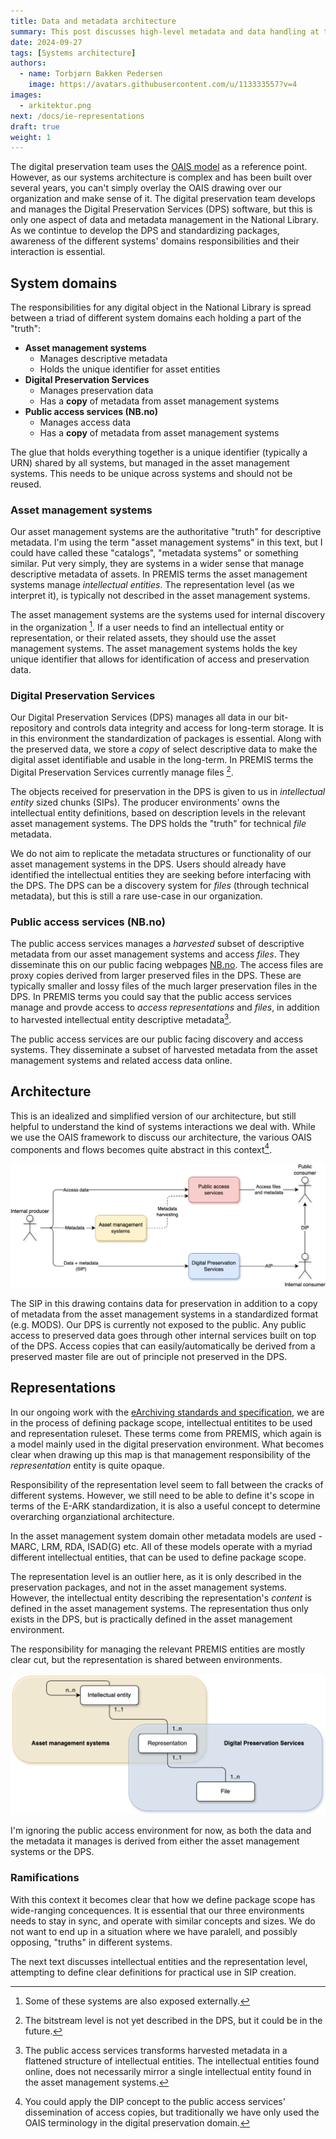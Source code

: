 ```yaml
---
title: Data and metadata architecture
summary: This post discusses high-level metadata and data handling at the National Library of Norway
date: 2024-09-27
tags: [Systems architecture]
authors: 
  - name: Torbjørn Bakken Pedersen
    image: https://avatars.githubusercontent.com/u/113333557?v=4
images: 
  - arkitektur.png
next: /docs/ie-representations
draft: true
weight: 1
---
```


The digital preservation team uses the [OAIS model](https://en.wikipedia.org/wiki/Open_Archival_Information_System#The_functional_model "Wikipedia page explaining the OAIS functional model") as a reference point.
However, as our systems architecture is complex and has been built over several years, you can't simply overlay the OAIS drawing over our organization and make sense of it.
The digital preservation team develops and manages the Digital Preservation Services (DPS) software, but this is only one aspect of data and metadata management in the National Library.
As we contintue to develop the DPS and standardizing packages, awareness of the different systems' domains responsibilities and their interaction is essential.


## System domains
The responsibilities for any digital object in the National Library is spread between a triad of different system domains each holding a part of the "truth":

- **Asset management systems**
	- Manages descriptive metadata
	- Holds the unique identifier for asset entities
- **Digital Preservation Services**
	- Manages preservation data
	- Has a **copy** of metadata from asset management systems
- **Public access services (NB.no)**
	- Manages access data
	- Has a **copy** of metadata from asset management systems

The glue that holds everything together is a unique identifier (typically a URN) shared by all systems, but managed in the asset management systems.
This needs to be unique across systems and should not be reused.

### Asset management systems
Our asset management systems are the authoritative "truth" for descriptive metadata. 
I'm using the term "asset management systems" in this text, but I could have called these "catalogs", "metadata systems" or something similar. 
Put very simply, they are systems in a wider sense that manage descriptive metadata of assets.
In PREMIS terms the asset management systems manage *intellectual entities*.
The representation level (as we interpret it), is typically not described in the asset management systems.

The asset management systems are the systems used for internal discovery in the organization [^1].
If a user needs to find an intellectual entity or representation, or their related assets, they should use the asset management systems.
The asset management systems holds the key unique identifier that allows for identification of access and preservation data.

[^1]: Some of these systems are also exposed externally.

### Digital Preservation Services
Our Digital Preservation Services (DPS) manages all data in our bit-repository and controls data integrity and access for long-term storage. 
It is in this environment the standardization of packages is essential. 
Along with the preserved data, we store a *copy* of select descriptive data to make the digital asset identifiable and usable in the long-term.
In PREMIS terms the Digital Preservation Services currently manage files [^2].

[^2]: The bitstream level is not yet described in the DPS, but it could be in the future.

The objects received for preservation in the DPS is given to us in *intellectual entity* sized chunks (SIPs).
The producer environments' owns the intellectual entity definitions, based on description levels in the relevant asset management systems.
The DPS holds the "truth" for technical *file* metadata.

We do not aim to replicate the metadata structures or functionality of our asset management systems in the DPS. 
Users should already have identified the intellectual entities they are seeking before interfacing with the DPS.
The DPS can be a discovery system for *files* (through technical metadata), but this is still a rare use-case in our organization.

### Public access services (NB.no)
The public access services manages a *harvested* subset of descriptive metadata from our asset management systems and access *files*.
They disseminate this on our public facing webpages [NB.no](https://www.nb.no/search "National library online portal").
The access files are proxy copies derived from larger preserved files in the DPS. 
These are typically smaller and lossy files of the much larger preservation files in the DPS.
In PREMIS terms you could say that the public access services manage and provde access to *access representations* and *files*, in addition to harvested intellectual entity descriptive metadata[^3].

[^3]: The public access services transforms harvested metadata in a flattened structure of intellectual entities. The intellectual entities found online, does not necessarily mirror a single intellectual entity found in the asset management systems.

The public access services are our public facing discovery and access systems.
They disseminate a subset of harvested metadata from the asset management systems and related access data online.

## Architecture
This is an idealized and simplified version of our architecture, but still helpful to understand the kind of systems interactions we deal with.
While we use the OAIS framework to discuss our architecture, the various OAIS components and flows becomes quite abstract in this context[^4]. 

[^4]: You could apply the DIP concept to the public access services' dissemination of access copies, but traditionally we have only used the OAIS terminology in the digital preservation domain.

![architecture drawing](arkitektur.png)

The SIP in this drawing contains data for preservation in addition to a copy of metadata from the asset management systems in a standardized format (e.g. MODS).
Our DPS is currently not exposed to the public. 
Any public access to preserved data goes through other internal services built on top of the DPS. 
Access copies that can easily/automatically be derived from a preserved master file are out of principle not preserved in the DPS.

## Representations
In our ongoing work with the [eArchiving standards and specification](https://dilcis.eu "Website with standards and specifications for E-ARK"), we are in the process of defining package scope, intellectual entitites to be used and representation ruleset.
These terms come from PREMIS, which again is a model mainly used in the digital preservation environment.
What becomes clear when drawing up this map is that management responsibility of the *representation* entity is quite opaque.

Responsibility of the representation level seem to fall between the cracks of different systems.
However, we still need to be able to define it's scope in terms of the E-ARK standardization, it is also a useful concept to determine overarching organziational architecture.

In the asset management system domain other metadata models are used - MARC, LRM, RDA, ISAD(G) etc.
All of these models operate with a myriad different intellectual entities, that can be used to define package scope.

The representation level is an outlier here, as it is only described in the preservation packages, and not in the asset management systems. However, the intellectual entity describing the representation's *content* is defined in the asset management systems. The representation thus only exists in the DPS, but is practically defined in the asset management environment.

The responsibility for managing the relevant PREMIS entities are mostly clear cut, but the representation is shared between environments.

![PREMIS entity responsibility](premis.png)

I'm ignoring the public access environment for now, as both the data and the metadata it manages is derived from either the asset management systems or the DPS.

### Ramifications
With this context it becomes clear that how we define package scope has wide-ranging concequences.
It is essential that our three environments needs to stay in sync, and operate with similar concepts and sizes.
We do not want to end up in a situation where we have paralell, and possibly opposing, "truths" in different systems.

The next text discusses intellectual entities and the representation level, attempting to define clear definitions for practical use in SIP creation.


